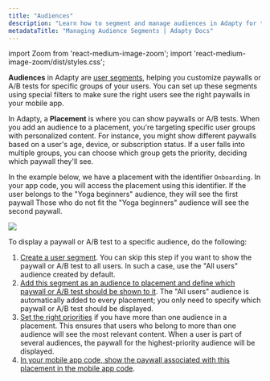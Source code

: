 ```yaml
---
title: "Audiences"
description: "Learn how to segment and manage audiences in Adapty for targeted subscription offers."
metadataTitle: "Managing Audience Segments | Adapty Docs"
---
```


import Zoom from 'react-medium-image-zoom';
import 'react-medium-image-zoom/dist/styles.css';

**Audiences** in Adapty are [user segments](segments), helping you customize paywalls or A/B tests for specific groups of your users. You can set up these segments using special filters to make sure the right users see the right paywalls in your mobile app.

In Adapty, a **Placement** is where you can show paywalls or A/B tests. When you add an audience to a placement, you're targeting specific user groups with personalized content. For instance, you might show different paywalls based on a user's age, device, or subscription status. If a user falls into multiple groups, you can choose which group gets the priority, deciding which paywall they'll see.

In the example below, we have a placement with the identifier `Onboarding`. In your app code, you will access the placement using this identifier. If the user belongs to the "Yoga beginners" audience, they will see the first paywall Those who do not fit the "Yoga beginners" audience will see the second paywall.


<Zoom>
  <img src={require('./img/6bf7797-1_1.webp').default}
  style={{
    border: '1px solid #727272', /* border width and color */
    width: '700px', /* image width */
    display: 'block', /* for alignment */
    margin: '0 auto' /* center alignment */
  }}
/>
</Zoom>





To display a paywall or A/B test to a specific audience, do the following:

1. [Create a user segment](segments#creation). You can skip this step if you want to show the paywall or A/B test to all users. In such a case, use the "All users" audience created by default.
2. [Add this segment as an audience to placement and define which paywall or A/B test should be shown to it](add-audience-paywall-ab-test). The "All users" audience is automatically added to every placement; you only need to specify which paywall or A/B test should be displayed.
3. [Set the right priorities](change-audience-priority) if you have more than one audience in a placement. This ensures that users who belong to more than one audience will see the most relevant content. When a user is part of several audiences, the paywall for the highest-priority audience will be displayed.
4. [In your mobile app code, show the paywall associated with this placement in the mobile app code](display-pb-paywalls).